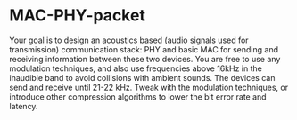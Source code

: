 # MAC-PHY-packet
Your goal is to design an acoustics based (audio signals used for transmission) communication stack: PHY and basic MAC for sending and receiving information between these two devices. You are free to use any modulation techniques, and also use frequencies above 16kHz in the inaudible band to avoid collisions with ambient sounds. The devices can send and receive until 21-22 kHz. Tweak with the modulation techniques, or introduce other compression algorithms to lower the bit error rate and latency.
